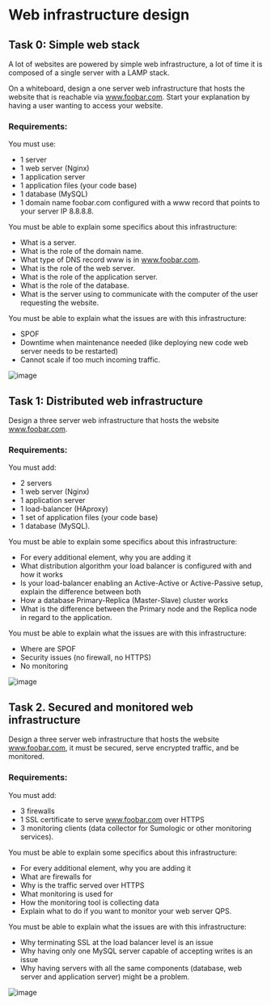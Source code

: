 # Web infrastructure design


## Task 0: Simple web stack

A lot of websites are powered by simple web infrastructure, a lot of time it is composed of a single server with a LAMP stack.

On a whiteboard, design a one server web infrastructure that hosts the website that is reachable via www.foobar.com. Start your explanation by having a user wanting to access your website.

### Requirements:

You must use:
- 1 server
- 1 web server (Nginx)
- 1 application server
- 1 application files (your code base)
- 1 database (MySQL)
- 1 domain name foobar.com configured with a www record that points to your server IP 8.8.8.8. 

You must be able to explain some specifics about this infrastructure:  

- What is a server. 
- What is the role of the domain name. 
- What type of DNS record www is in www.foobar.com. 
- What is the role of the web server. 
- What is the role of the application server. 
- What is the role of the database. 
- What is the server using to communicate with the computer of the user requesting the website. 


You must be able to explain what the issues are with this infrastructure:  
- SPOF
- Downtime when maintenance needed (like deploying new code web server needs to be restarted)
- Cannot scale if too much incoming traffic. 


![image](https://github.com/CaroChoch/holbertonschool-system_engineering-devops/assets/113856063/5a87204b-b3c0-4edf-9ad2-6ef1b364a12e)


## Task 1: Distributed web infrastructure

Design a three server web infrastructure that hosts the website www.foobar.com.  

### Requirements:

You must add:
- 2 servers
- 1 web server (Nginx)
- 1 application server
- 1 load-balancer (HAproxy)
- 1 set of application files (your code base)
- 1 database (MySQL). 

You must be able to explain some specifics about this infrastructure:
- For every additional element, why you are adding it
- What distribution algorithm your load balancer is configured with and how it works
- Is your load-balancer enabling an Active-Active or Active-Passive setup, explain the difference between both
- How a database Primary-Replica (Master-Slave) cluster works
- What is the difference between the Primary node and the Replica node in regard to the application. 

You must be able to explain what the issues are with this infrastructure:
- Where are SPOF
- Security issues (no firewall, no HTTPS)
- No monitoring

![image](https://github.com/CaroChoch/holbertonschool-system_engineering-devops/assets/113856063/6b12f869-d0cb-40c2-8510-8d29b87c5c71)


## Task 2. Secured and monitored web infrastructure

Design a three server web infrastructure that hosts the website www.foobar.com, it must be secured, serve encrypted traffic, and be monitored.

### Requirements:

You must add:
- 3 firewalls
- 1 SSL certificate to serve www.foobar.com over HTTPS
- 3 monitoring clients (data collector for Sumologic or other monitoring services). 

You must be able to explain some specifics about this infrastructure:
- For every additional element, why you are adding it
- What are firewalls for
- Why is the traffic served over HTTPS
- What monitoring is used for
- How the monitoring tool is collecting data
- Explain what to do if you want to monitor your web server QPS. 

You must be able to explain what the issues are with this infrastructure:
- Why terminating SSL at the load balancer level is an issue
- Why having only one MySQL server capable of accepting writes is an issue
- Why having servers with all the same components (database, web server and application server) might be a problem. 

![image](https://github.com/CaroChoch/holbertonschool-system_engineering-devops/assets/113856063/66e62632-41ea-4ed8-83e6-20c85b39282c)


